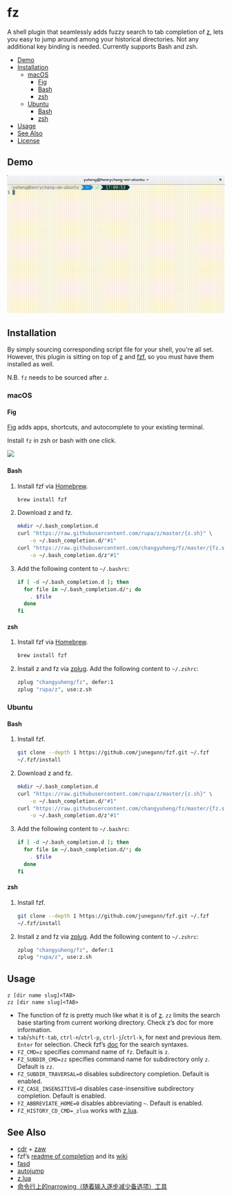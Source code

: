# fz

A shell plugin that seamlessly adds fuzzy search to tab completion of
[z](https://github.com/rupa/z),
lets you easy to jump around among your historical directories.
Not any additional key binding is needed. Currently supports Bash and zsh.

* [Demo](#demo)
* [Installation](#installation)
   * [macOS](#macos)
      * [Fig](#fig)
      * [Bash](#bash)
      * [zsh](#zsh)
   * [Ubuntu](#ubuntu)
      * [Bash](#bash-1)
      * [zsh](#zsh-1)
* [Usage](#usage)
* [See Also](#see-also)
* [License](#license)

## Demo

![gif-demo](fz-demo.gif)

## Installation

By simply sourcing corresponding script file for your shell, you're all set.
However, this plugin is sitting on top of [z](https://github.com/rupa/z) and
[fzf](https://github.com/junegunn/fzf), so you must have them installed as well.

N.B. `fz` needs to be sourced after `z`.

### macOS

#### Fig

[Fig](https://fig.io) adds apps, shortcuts, and autocomplete to your existing terminal.

Install `fz` in zsh or bash with one click.

<a href="https://fig.io/plugins/other/fz_changyuheng" target="_blank"><img src="https://fig.io/badges/install-with-fig.svg" /></a>

#### Bash

1. Install fzf via [Homebrew](https://brew.sh/).

    ```sh
    brew install fzf
    ```

2. Download z and fz.

    ```sh
    mkdir ~/.bash_completion.d
    curl "https://raw.githubusercontent.com/rupa/z/master/{z.sh}" \
        -o ~/.bash_completion.d/"#1"
    curl "https://raw.githubusercontent.com/changyuheng/fz/master/{fz.sh}" \
        -o ~/.bash_completion.d/z"#1"
    ```

3. Add the following content to `~/.bashrc`:

    ```sh
    if [ -d ~/.bash_completion.d ]; then
      for file in ~/.bash_completion.d/*; do
        . $file
      done
    fi
    ```

#### zsh

1. Install fzf via [Homebrew](https://brew.sh/).

    ```sh
    brew install fzf
    ```

2. Install z and fz via [zplug](https://github.com/zplug/zplug).
    Add the following content to `~/.zshrc`:

    ```sh
    zplug "changyuheng/fz", defer:1
    zplug "rupa/z", use:z.sh
    ```

### Ubuntu

#### Bash

1. Install fzf.

    ```sh
    git clone --depth 1 https://github.com/junegunn/fzf.git ~/.fzf
    ~/.fzf/install
    ```

2. Download z and fz.

    ```sh
    mkdir ~/.bash_completion.d
    curl "https://raw.githubusercontent.com/rupa/z/master/{z.sh}" \
        -o ~/.bash_completion.d/"#1"
    curl "https://raw.githubusercontent.com/changyuheng/fz/master/{fz.sh}" \
        -o ~/.bash_completion.d/z"#1"
    ```

3. Add the following content to `~/.bashrc`:

    ```sh
    if [ -d ~/.bash_completion.d ]; then
      for file in ~/.bash_completion.d/*; do
        . $file
      done
    fi
    ```

#### zsh

1. Install fzf.

    ```sh
    git clone --depth 1 https://github.com/junegunn/fzf.git ~/.fzf
    ~/.fzf/install
    ```

2. Install z and fz via [zplug](https://github.com/zplug/zplug).
    Add the following content to `~/.zshrc`:

    ```sh
    zplug "changyuheng/fz", defer:1
    zplug "rupa/z", use:z.sh
    ```

## Usage

```
z [dir name slug]<TAB>
zz [dir name slug]<TAB>
```

- The function of fz is pretty much like what it is of
    [z](https://github.com/rupa/z).
    `zz` limits the search base starting from current working directory.
    Check z’s doc for more information.
- `tab`/`shift-tab`, `ctrl-n`/`ctrl-p`, `ctrl-j`/`ctrl-k`,
    for next and previous item. `Enter` for selection.
    Check fzf’s [doc](https://github.com/junegunn/fzf#search-syntax)
    for the search syntaxes.
- `FZ_CMD=z` specifies command name of `fz`. Default is `z`.
- `FZ_SUBDIR_CMD=zz` specifies command name for subdirectory only `z`.
    Default is `zz`.
- `FZ_SUBDIR_TRAVERSAL=0` disables subdirectory completion.
    Default is enabled.
- `FZ_CASE_INSENSITIVE=0` disables case-insensitive subdirectory completion.
    Default is enabled.
- `FZ_ABBREVIATE_HOME=0` disables abbreviating `~`.  Default is enabled.
- `FZ_HISTORY_CD_CMD=_zlua` works with [z.lua](https://github.com/skywind3000/z.lua).

## See Also

- [cdr](https://github.com/willghatch/zsh-cdr) + [zaw](https://github.com/zsh-users/zaw)
- fzf’s [readme of completion](https://github.com/junegunn/fzf#fuzzy-completion-for-bash-and-zsh)
    and its [wiki](https://github.com/junegunn/fzf/wiki)
- [fasd](https://github.com/clvv/fasd)
- [autojump](https://github.com/wting/autojump)
- [z.lua](https://github.com/skywind3000/z.lua)
- [命令行上的narrowing（随着输入逐步减少备选项）工具](http://www.cnblogs.com/bamanzi/p/cli-narrowing-tools.html)
